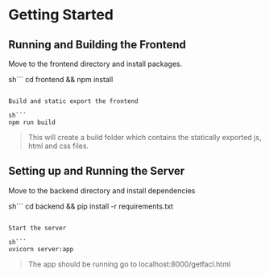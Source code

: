 # Getting Started

## Running and Building the Frontend

Move to the frontend directory and install packages.

sh```
cd frontend && npm install

```

Build and static export the frontend

sh```
npm run build

```

> This will create a build folder which contains the statically exported js, html and css files.

## Setting up and Running the Server

Move to the backend directory and install dependencies

sh```
cd backend && pip install -r requirements.txt

```

Start the server

sh```
uvicorn server:app

```

> The app should be running go to localhost:8000/getfacl.html
